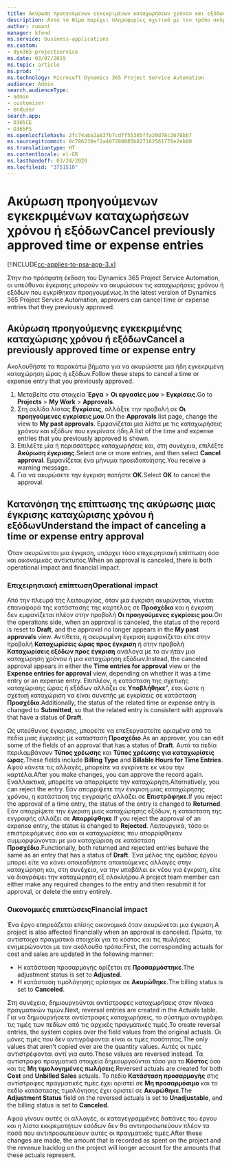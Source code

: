 ```yaml
---
title: Ακύρωση προηγούμενων εγκεκριμένων καταχωρήσεων χρόνου και εξόδων
description: Αυτό το θέμα παρέχει πληροφορίες σχετικά με τον τρόπο ακύρωσης μιας εγκεκριμένης μιας συναλλαγής χρόνου και δαπάνης έργου.
author: rumant
manager: kfend
ms.service: business-applications
ms.custom:
- dyn365-projectservice
ms.date: 03/07/2019
ms.topic: article
ms.prod: ''
ms.technology: Microsoft Dynamics 365 Project Service Automation
audience: Admin
search.audienceType:
- admin
- customizer
- enduser
search.app:
- D365CE
- D365PS
ms.openlocfilehash: 2fc74aba2a837b7cdff55385ffa20d78c2678bb7
ms.sourcegitcommit: 8c786230ef2a497280885b827162561776e2eb00
ms.translationtype: HT
ms.contentlocale: el-GR
ms.lasthandoff: 03/24/2020
ms.locfileid: "3751510"
---
```

# <a name="cancel-previously-approved-time-or-expense-entries"></a><span data-ttu-id="260ee-103">Ακύρωση προηγούμενων εγκεκριμένων καταχωρήσεων χρόνου ή εξόδων</span><span class="sxs-lookup"><span data-stu-id="260ee-103">Cancel previously approved time or expense entries</span></span>

[!INCLUDE[cc-applies-to-psa-app-3.x](../includes/cc-applies-to-psa-app-3x.md)]

<span data-ttu-id="260ee-104">Στην πιο πρόσφατη έκδοση του Dynamics 365 Project Service Automation, οι υπεύθυνοι έγκρισης μπορούν να ακυρώσουν τις καταχωρήσεις χρόνου ή εξόδων που εγκρίθηκαν προηγουμένως.</span><span class="sxs-lookup"><span data-stu-id="260ee-104">In the latest version of Dynamics 365 Project Service Automation, approvers can cancel time or expense entries that they previously approved.</span></span>

## <a name="cancel-a-previously-approved-time-or-expense-entry"></a><span data-ttu-id="260ee-105">Ακύρωση προηγούμενης εγκεκριμένης καταχώρισης χρόνου ή εξόδων</span><span class="sxs-lookup"><span data-stu-id="260ee-105">Cancel a previously approved time or expense entry</span></span>

<span data-ttu-id="260ee-106">Ακολουθήστε τα παρακάτω βήματα για να ακυρώσετε μια ήδη εγκεκριμένη καταχώρηση ώρας ή εξόδων.</span><span class="sxs-lookup"><span data-stu-id="260ee-106">Follow these steps to cancel a time or expense entry that you previously approved.</span></span>

1. <span data-ttu-id="260ee-107">Μεταβείτε στα στοιχεία **Έργα** \> **Οι εργασίες μου** \> **Εγκρίσεις**.</span><span class="sxs-lookup"><span data-stu-id="260ee-107">Go to **Projects** \> **My Work** \> **Approvals**.</span></span>
2. <span data-ttu-id="260ee-108">Στη σελίδα λίστας **Εγκρίσεις**, αλλάξτε την προβολή σε **Οι προηγούμενες εγκρίσεις μου**.</span><span class="sxs-lookup"><span data-stu-id="260ee-108">On the **Approvals** list page, change the view to **My past approvals**.</span></span> <span data-ttu-id="260ee-109">Εμφανίζεται μια λίστα με τις καταχωρήσεις χρόνου και εξόδων που εγκρίνατε ήδη.</span><span class="sxs-lookup"><span data-stu-id="260ee-109">A list of the time and expense entries that you previously approved is shown.</span></span>
3. <span data-ttu-id="260ee-110">Επιλέξτε μία ή περισσότερες καταχωρήσεις και, στη συνέχεια, επιλέξτε **Ακύρωση έγκρισης**.</span><span class="sxs-lookup"><span data-stu-id="260ee-110">Select one or more entries, and then select **Cancel approval**.</span></span> <span data-ttu-id="260ee-111">Εμφανίζεται ένα μήνυμα προειδοποίησης.</span><span class="sxs-lookup"><span data-stu-id="260ee-111">You receive a warning message.</span></span>
4. <span data-ttu-id="260ee-112">Για να ακυρώσετε την έγκριση πατήστε **ΟΚ**.</span><span class="sxs-lookup"><span data-stu-id="260ee-112">Select **OK** to cancel the approval.</span></span>

## <a name="understand-the-impact-of-canceling-a-time-or-expense-entry-approval"></a><span data-ttu-id="260ee-113">Κατανόηση της επίπτωσης της ακύρωσης μιας έγκρισης καταχώρισης χρόνου ή εξόδων</span><span class="sxs-lookup"><span data-stu-id="260ee-113">Understand the impact of canceling a time or expense entry approval</span></span>

<span data-ttu-id="260ee-114">Όταν ακυρώνεται μια έγκριση, υπάρχει τόσο επιχειρησιακή επίπτωση όσο και οικονομικός αντίκτυπος.</span><span class="sxs-lookup"><span data-stu-id="260ee-114">When an approval is canceled, there is both operational impact and financial impact.</span></span>

### <a name="operational-impact"></a><span data-ttu-id="260ee-115">Επιχειρησιακή επίπτωση</span><span class="sxs-lookup"><span data-stu-id="260ee-115">Operational impact</span></span>

<span data-ttu-id="260ee-116">Από την πλευρά της λειτουργίας, όταν μια έγκριση ακυρώνεται, γίνεται επαναφορά της κατάστασης της καρτέλας σε **Προσχέδιο** και η έγκριση δεν εμφανίζεται πλέον στην προβολή **Οι προηγούμενες εγκρίσεις μου**.</span><span class="sxs-lookup"><span data-stu-id="260ee-116">On the operations side, when an approval is canceled, the status of the record is reset to **Draft**, and the approval no longer appears in the **My past approvals** view.</span></span> <span data-ttu-id="260ee-117">Αντίθετα, η ακυρωμένη έγκριση εμφανίζεται είτε στην προβολή **Καταχωρίσεις ώρας προς έγκριση** ή στην προβολή **Καταχωρίσεις εξόδων προς έγκριση** ανάλογα με το αν ήταν μια καταχώρηση χρόνου ή μια καταχώρηση εξόδων.</span><span class="sxs-lookup"><span data-stu-id="260ee-117">Instead, the canceled approval appears in either the **Time entries for approval** view or the **Expense entries for approval** view, depending on whether it was a time entry or an expense entry.</span></span> <span data-ttu-id="260ee-118">Επιπλέον, η κατάσταση της σχετικής καταχώρισης ώρας ή εξόδων αλλάζει σε **Υποβλήθηκε**", έτσι ώστε η σχετική καταχώριση να είναι συνεπής με εγκρίσεις σε κατάσταση **Προσχέδιο**.</span><span class="sxs-lookup"><span data-stu-id="260ee-118">Additionally, the status of the related time or expense entry is changed to **Submitted**, so that the related entry is consistent with approvals that have a status of **Draft**.</span></span>

<span data-ttu-id="260ee-119">Ως υπεύθυνος έγκρισης, μπορείτε να επεξεργαστείτε ορισμένα από τα πεδία μιας έγκρισης με κατάσταση **Προσχέδιο**.</span><span class="sxs-lookup"><span data-stu-id="260ee-119">As an approver, you can edit some of the fields of an approval that has a status of **Draft**.</span></span> <span data-ttu-id="260ee-120">Αυτά τα πεδία περιλαμβάνουν **Τύπος χρέωσης** και **Τύπος χρέωσης για καταχωρίσεις ώρας**.</span><span class="sxs-lookup"><span data-stu-id="260ee-120">These fields include **Billing Type** and **Billable Hours for Time Entries**.</span></span> <span data-ttu-id="260ee-121">Αφού κάνετε τις αλλαγές, μπορείτε να εγκρίνετε εκ νέου την καρτέλα.</span><span class="sxs-lookup"><span data-stu-id="260ee-121">After you make changes, you can approve the record again.</span></span> <span data-ttu-id="260ee-122">Εναλλακτικά, μπορείτε να απορρίψετε την καταχώρηση.</span><span class="sxs-lookup"><span data-stu-id="260ee-122">Alternatively, you can reject the entry.</span></span> <span data-ttu-id="260ee-123">Εάν απορρίψετε την έγκριση μιας καταχώρησης χρόνου, η κατάσταση της εγγραφής αλλάζει σε **Επιστράφηκε**.</span><span class="sxs-lookup"><span data-stu-id="260ee-123">If you reject the approval of a time entry, the status of the entry is changed to **Returned**.</span></span> <span data-ttu-id="260ee-124">Εάν απορρίψετε την έγκριση μιας καταχώρησης εξόδων, η κατάσταση της εγγραφής αλλάζει σε **Απορρίφθηκε**.</span><span class="sxs-lookup"><span data-stu-id="260ee-124">If you reject the approval of an expense entry, the status is changed to **Rejected**.</span></span> <span data-ttu-id="260ee-125">Λειτουργικά, τόσο οι επιστρεφόμενες όσο και οι καταχωρίσεις που απορρίφθηκαν συμμορφώνονται με μια καταχώριση σε κατάσταση **Προσχέδιο**.</span><span class="sxs-lookup"><span data-stu-id="260ee-125">Functionally, both returned and rejected entries behave the same as an entry that has a status of **Draft**.</span></span> <span data-ttu-id="260ee-126">Ένα μέλος της ομάδας έργου μπορεί είτε να κάνει οποιεσδήποτε απαιτούμενες αλλαγές στην καταχώρηση και, στη συνέχεια, να την υποβάλει εκ νέου για έγκριση, είτε να διαγράψει την καταχώρηση εξ ολοκλήρου.</span><span class="sxs-lookup"><span data-stu-id="260ee-126">A project team member can either make any required changes to the entry and then resubmit it for approval, or delete the entry entirely.</span></span>

### <a name="financial-impact"></a><span data-ttu-id="260ee-127">Οικονομικές επιπτώσεις</span><span class="sxs-lookup"><span data-stu-id="260ee-127">Financial impact</span></span>

<span data-ttu-id="260ee-128">Ένα έργο επηρεάζεται επίσης οικονομικά όταν ακυρώνεται μια έγκριση.</span><span class="sxs-lookup"><span data-stu-id="260ee-128">A project is also affected financially when an approval is canceled.</span></span> <span data-ttu-id="260ee-129">Πρώτα, τα αντίστοιχα πραγματικά στοιχεία για το κόστος και τις πωλήσεις ενημερώνονται με τον ακόλουθο τρόπο:</span><span class="sxs-lookup"><span data-stu-id="260ee-129">First, the corresponding actuals for cost and sales are updated in the following manner:</span></span>

- <span data-ttu-id="260ee-130">Η κατάσταση προσαρμογής ορίζεται σε **Προσαρμόστηκε**.</span><span class="sxs-lookup"><span data-stu-id="260ee-130">The adjustment status is set to **Adjusted**.</span></span>
- <span data-ttu-id="260ee-131">Η κατάσταση τιμολόγησης ορίστηκε σε **Ακυρώθηκε**.</span><span class="sxs-lookup"><span data-stu-id="260ee-131">The billing status is set to **Canceled**.</span></span>

<span data-ttu-id="260ee-132">Στη συνέχεια, δημιουργούνται αντίστροφες καταχωρήσεις στον πίνακα πραγματικών τιμών.</span><span class="sxs-lookup"><span data-stu-id="260ee-132">Next, reversal entries are created in the Actuals table.</span></span> <span data-ttu-id="260ee-133">Για να δημιουργήσετε αντίστροφες καταχωρήσεις, το σύστημα αντιγράφει τις τιμές των πεδίων από τις αρχικές πραγματικές τιμές.</span><span class="sxs-lookup"><span data-stu-id="260ee-133">To create reversal entries, the system copies over the field values from the original actuals.</span></span> <span data-ttu-id="260ee-134">Οι μόνες τιμές που δεν αντιγράφονται είναι οι τιμές ποσότητας.</span><span class="sxs-lookup"><span data-stu-id="260ee-134">The only values that aren't copied over are the quantity values.</span></span> <span data-ttu-id="260ee-135">Αυτές οι τιμές αντιστρέφονται αντί για αυτό.</span><span class="sxs-lookup"><span data-stu-id="260ee-135">These values are reversed instead.</span></span> <span data-ttu-id="260ee-136">Τα αντίστροφα πραγματικά στοιχεία δημιουργούνται τόσο για το **Κόστος** όσο και τις **Μη τιμολογημένες πωλήσεις**.</span><span class="sxs-lookup"><span data-stu-id="260ee-136">Reversed actuals are created for both **Cost** and **Unbilled Sales** actuals.</span></span> <span data-ttu-id="260ee-137">Το πεδίο **Κατάσταση προσαρμογής** στις αντίστροφες πραγματικές τιμές έχει οριστεί σε **Μη προσαρμόσιμο** και το πεδίο κατάστασης τιμολόγησης έχει οριστεί σε **Ακυρώθηκε**.</span><span class="sxs-lookup"><span data-stu-id="260ee-137">The **Adjustment Status** field on the reversed actuals is set to **Unadjustable**, and the billing status is set to **Canceled**.</span></span>

<span data-ttu-id="260ee-138">Αφού γίνουν αυτές οι αλλαγές, οι καταγεγραμμένες δαπάνες του έργου και η λίστα εκκρεμοτήτων εσόδων δεν θα αντιπροσωπεύουν πλέον τα ποσά που αντιπροσωπεύουν αυτές οι πραγματικές τιμές.</span><span class="sxs-lookup"><span data-stu-id="260ee-138">After these changes are made, the amount that is recorded as spent on the project and the revenue backlog on the project will longer account for the amounts that these actuals represent.</span></span>

